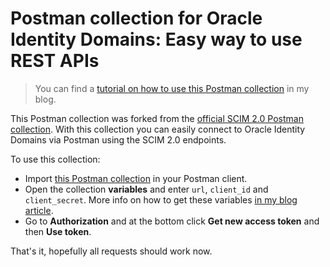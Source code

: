 # Postman collection for Oracle Identity Domains: Easy way to use REST APIs

> You can find a [tutorial on how to use this Postman collection](https://maximilian.tech/2023/07/31/postman-collection-for-oracle-identity-domains-easy-way-to-use-rest-apis/) in my blog. 

This Postman collection was forked from the [official SCIM 2.0 Postman collection](https://www.postman.com/postman/workspace/scim/documentation/6248949-de4a96e2-9ebf-426f-bc55-4c5f2de51ab2). With this collection you can easily connect to Oracle Identity Domains via Postman using the SCIM 2.0 endpoints.

To use this collection:

- Import [this Postman collection](https://raw.githubusercontent.com/m1nka/oracle-identity-domains-postman-collection/main/Oracle%20Identity%20Domains%20-%20REST%20API.postman_collection.json) in your Postman client. 
- Open the collection **variables** and enter `url`, `client_id` and `client_secret`. More info on how to get these variables [in my blog article](https://maximilian.tech/2023/07/31/postman-collection-for-oracle-identity-domains-easy-way-to-use-rest-apis/). 
- Go to **Authorization** and at the bottom click **Get new access token** and then **Use token**.
    
That's it, hopefully all requests should work now.
